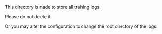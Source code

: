 This directory is made to store all training logs.

Please do not delete it.

Or you may alter the configuration to change the root directory of the logs.